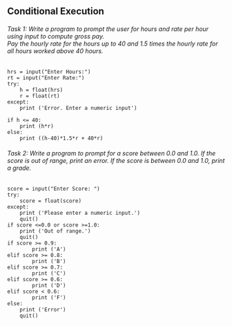 ## Conditional Execution
###### Task 1: Write a program to prompt the user for hours and rate per hour using input to compute gross pay. <br> Pay the hourly rate for the hours up to 40 and 1.5 times the hourly rate for all hours worked above 40 hours.
```
hrs = input("Enter Hours:")
rt = input("Enter Rate:")
try:
    h = float(hrs)
    r = float(rt)
except:
    print ('Error. Enter a numeric input')
    
if h <= 40:
    print (h*r)
else:
    print ((h-40)*1.5*r + 40*r)
```
###### Task 2: Write a program to prompt for a score between 0.0 and 1.0. If the score is out of range, print an error. If the score is between 0.0 and 1.0, print a grade.
```
score = input("Enter Score: ")
try:
    score = float(score)
except:
    print ('Please enter a numeric input.')
    quit()
if score <=0.0 or score >=1.0:
    print ('Out of range.')
    quit()
if score >= 0.9:
        print ('A')
elif score >= 0.8:
        print ('B')
elif score >= 0.7:
        print ('C')
elif score >= 0.6:
        print ('D')
elif score < 0.6:
        print ('F')
else:
    print ('Error')
    quit()
```
